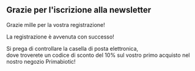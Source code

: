 ## Grazie per l'iscrizione alla newsletter

Grazie mille per la vostra registrazione!

La registrazione è avvenuta con successo!

Si prega di controllare la casella di posta elettronica,  
dove troverete un codice di sconto del 10%
sul vostro primo acquisto nel nostro negozio Primabiotic! 
